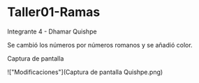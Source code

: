 # Taller01-Ramas

Integrante 4 - Dhamar Quishpe 

Se cambió los números por números romanos y se añadió color. 

Captura de pantalla 
 
!["Modificaciones"](Captura de pantalla Quishpe.png)



